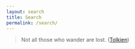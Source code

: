 ```yaml
---
layout: search
title: Search
permalink: /search/
---
```


> Not all those who wander are lost. ([Tolkien][1])

[1]: http://tolkiengateway.net/wiki/The_Riddle_of_Strider
